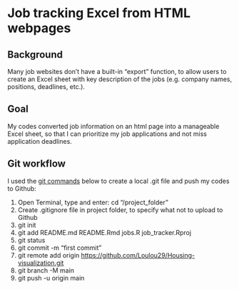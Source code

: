 Job tracking Excel from HTML webpages
================

## Background

Many job websites don’t have a built-in “export” function, to allow
users to create an Excel sheet with key description of the jobs
(e.g. company names, positions, deadlines, etc.).

## Goal

My codes converted job information on an html page into a manageable
Excel sheet, so that I can prioritize my job applications and not miss
application deadlines.

## Git workflow

I used the [git commands](https://www.youtube.com/watch?v=wrb7Gge9yoE)
below to create a local .git file and push my codes to Github:

1.  Open Terminal, type and enter: cd “/project_folder”
2.  Create .gitignore file in project folder, to specify what not to
    upload to Github
3.  git init
4.  git add README.md README.Rmd jobs.R job_tracker.Rproj
5.  git status
6.  git commit -m “first commit”
7.  git remote add origin
    <https://github.com/Loulou29/Housing-visualization.git>
8.  git branch -M main
9.  git push -u origin main

